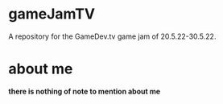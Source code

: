 # gameJamTV
A repository for the GameDev.tv game jam of 20.5.22-30.5.22.
# about me #
**there is nothing of note to mention about me**
